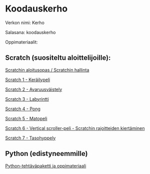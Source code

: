 # Koodauskerho

Verkon nimi: Kerho

Salasana: koodauskerho

Oppimateriaalit:

## Scratch (suositeltu aloittelijoille):

[Scratchin aloitusopas / Scratchin hallinta](https://seqv.github.io/materiaali/TutustutaanScratchiin.pdf)

[Scratch 1 - Keräilypeli](https://seqv.github.io/materiaali/1Kerailypeli.pdf)

[Scratch 2 - Avaruusväistely](https://seqv.github.io/materiaali/2Avaruusvaistelu_v2.pdf)

[Scratch 3 - Labyrintti](https://seqv.github.io/materiaali/3Labyrinttiohje_v2.pdf)

[Scratch 4 - Pong](https://seqv.github.io/materiaali/4pongohje_v2.pdf)

[Scratch 5 - Matopeli](https://seqv.github.io/materiaali/5matopeliohje_v2.pdf)

[Scratch 6 - Vertical scroller-peli - Scratchin rajoitteiden kiertäminen](https://seqv.github.io/materiaali/6shmup.pdf)

[Scratch 7 - Tasohyppely](https://seqv.github.io/materiaali/7tasohyppely.pdf)


## Python (edistyneemmille)

[Python-tehtäväpaketti ja oppimateriaali](https://seqv.github.io/materiaali/Python.pdf)
